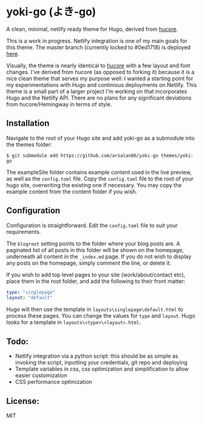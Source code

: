 # yoki-go (よき-go)

A clean, minimal, netlify ready theme for Hugo, derived from [hucore](https://github.com/mgjohansen/hucore).

This is a work in progress. Netlify integration is one of my main goals for this theme. The master branch (currently locked to #0ed1718) is deployed [here](https://yoki-go.netlify.com/).

Visually, the theme is nearly identical to [hucore](https://github.com/mgjohansen/hucore) with a few layout and font changes. I've derived from hucore (as opposed to forking it) because it is a nice clean theme that serves my purpose well: I wanted a starting point for my experimentations with Hugo and continious deployments on Netlify. This theme is a small part of a larger project I'm working on that incorporates Hugo and the Netlify API. There are no plans for any significant deviations from hucore/Hemingway in terms of style. 

## Installation

Navigate to the root of your Hugo site and add yoki-go as a submodule into the themes folder:

```
$ git submodule add https://github.com/arsalan86/yoki-go themes/yoki-go
```

The exampleSite folder contains example content used in the live preview, as well as the `config.toml` file. Copy the `config.toml` file to the root of your hugo site, overwriting the existing one if necessary. You may copy the example content from the content folder if you wish.

## Configuration

Configuration is straightforward. Edit the `config.toml` file to suit your requirements.

The `blogroot` setting points to the folder where your blog posts are. A paginated list of all posts in this folder will be shown on the homepage, underneath all content in the `_index.md` page. If you do not wish to display any posts on the homepage, simply comment the line, or delete it.

If you wish to add top level pages to your site (work/about/contact etc), place them in the root folder, and add the following to their front matter:

```yaml
type: "singlepage"
layout: "default"
```

Hugo will then use the template in `layouts\singlepage\default.html` to process these pages. You can change the values for `type` and `layout`. Hugo looks for a template in `layouts\<type>\<layout>.html`.

## Todo:

- Netlify integration via a python script: this should be as simple as invoking the script, inputting your credentials, git repo and deploying
- Template variables in css, css optimization and simplification to allow easier customization
- CSS performance optimization

## License:

MIT
